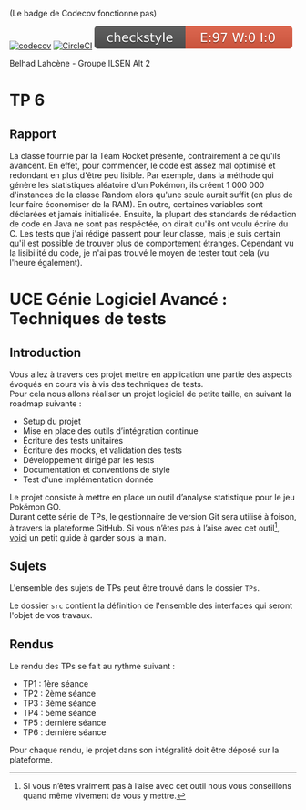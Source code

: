 (Le badge de Codecov fonctionne pas) 

[![codecov](https://codecov.io/gh/lahcene-belhadi/ceri-m1-techniques-de-test/branch/master/graph/badge.svg?token=3AQZXYLFQW)](https://codecov.io/gh/lahcene-belhadi/ceri-m1-techniques-de-test) [![CircleCI](https://dl.circleci.com/status-badge/img/gh/lahcene-belhadi/ceri-m1-techniques-de-test/tree/master.svg?style=svg)](https://dl.circleci.com/status-badge/redirect/gh/lahcene-belhadi/ceri-m1-techniques-de-test/tree/master) ![Checkstyle](target/site/badges/checkstyle-result.svg)

Belhad Lahcène - Groupe ILSEN Alt 2

# TP 6
## Rapport
La classe fournie par la Team Rocket présente, contrairement à ce qu'ils avancent. En effet, pour commencer, le code est assez mal optimisé et redondant en plus d'être peu lisible. Par exemple, dans la méthode qui génère les statistiques aléatoire d'un Pokémon, ils créent 1 000 000 d'instances de la classe Random alors qu'une seule aurait suffit (en plus de leur faire économiser de la RAM). En outre, certaines variables sont déclarées et jamais initialisée. Ensuite, la plupart des standards de rédaction de code en Java ne sont pas respéctée, on dirait qu'ils ont voulu écrire du C.
Les tests que j'ai rédigé passent pour leur classe, mais je suis certain qu'il est possible de trouver plus de comportement étranges. Cependant vu la lisibilité du code, je n'ai pas trouvé le moyen de tester tout cela (vu l'heure également).

# UCE Génie Logiciel Avancé : Techniques de tests

## Introduction

Vous allez à travers ces projet mettre en application une partie des aspects évoqués en cours vis à vis des techniques de tests.  
Pour cela nous allons réaliser un projet logiciel de petite taille, en suivant la roadmap suivante : 
- Setup du projet
- Mise en place des outils d’intégration continue
- Écriture des tests unitaires
- Écriture des mocks, et validation des tests
- Développement dirigé par les tests
- Documentation et conventions de style
- Test d'une implémentation donnée

Le projet consiste à mettre en place un outil d’analyse statistique pour le jeu Pokémon GO.  
Durant cette série de TPs, le gestionnaire de version Git sera utilisé à foison, à travers la plateforme GitHub. Si vous n’êtes pas à l’aise avec cet outil[^1], [voici](http://rogerdudler.github.io/git-guide/) un petit guide à garder sous la main.

## Sujets

L'ensemble des sujets de TPs peut être trouvé dans le dossier `TPs`.

Le dossier `src` contient la définition de l'ensemble des interfaces qui seront l'objet de vos travaux.

## Rendus

Le rendu des TPs se fait au rythme suivant :

- TP1 : 1ère séance
- TP2 : 2ème séance
- TP3 : 3ème séance
- TP4 : 5ème séance
- TP5 : dernière séance
- TP6 : dernière séance

Pour chaque rendu, le projet dans son intégralité doit être déposé sur la plateforme.

[^1]: Si vous n’êtes vraiment pas à l’aise avec cet outil nous vous conseillons quand même vivement de vous y mettre.
